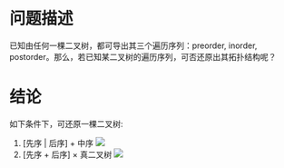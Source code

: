 # 问题描述
已知由任何一棵二叉树，都可导出其三个遍历序列：preorder, inorder, postorder。那么，若已知某二叉树的遍历序列，可否还原出其拓扑结构呢？
# 结论
如下条件下，可还原一棵二叉树:
1. [先序 | 后序] + 中序
![](https://github.com/Epsilon-Chuan/LeetCode/blob/master/%E4%BA%8C%E5%8F%89%E6%A0%91/%E7%A4%BA%E6%84%8F%E5%9B%BE/%5B%E5%85%88%E5%BA%8F%20or%20%E5%90%8E%E5%BA%8F%5D%20%2B%20%E4%B8%AD%E5%BA%8F.PNG)
2. [先序 + 后序] × 真二叉树
![](https://github.com/Epsilon-Chuan/LeetCode/blob/master/%E4%BA%8C%E5%8F%89%E6%A0%91/%E7%A4%BA%E6%84%8F%E5%9B%BE/%5B%E5%85%88%E5%BA%8F%20%2B%20%E5%90%8E%E5%BA%8F%5D%20%C3%97%20%E7%9C%9F.PNG)
